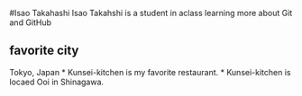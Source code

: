 #Isao Takahashi
Isao Takahshi is a student in aclass learning
more about Git and GitHub

## favorite city
Tokyo, Japan
	* Kunsei-kitchen is my favorite restaurant.
	* Kunsei-kitchen is locaed Ooi in Shinagawa.
